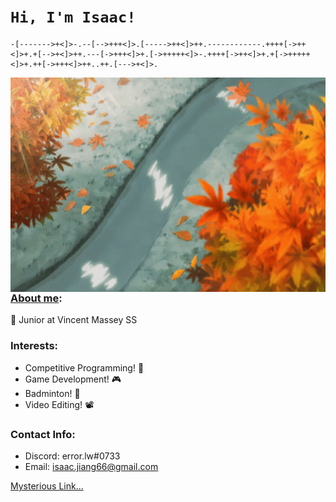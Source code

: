 # __```Hi, I'm Isaac!```__
```brainfuck
-[------->+<]>-.--[-->+++<]>.[----->++<]>++.------------.++++[->++<]>+.+[-->+<]>++.---[->+++<]>+.[->+++++<]>-.++++[->++<]>+.+[->+++++<]>+.++[->+++<]>++..++.[--->+<]>.
```

<img align="right" width="550" height="343" src="anime-leaves.gif">

### [About me](https://github.com/IsaacJ60): 

🔭 Junior at Vincent Massey SS

### Interests:
- Competitive Programming! 🐍
- Game Development! 🎮
- Badminton! 🏸
- Video Editing! 📽️

### Contact Info:
- Discord: error.lw#0733
- Email: isaac.jiang66@gmail.com


[Mysterious Link...](https://dmoj.ca/user/IsaacJ60)

<!---
IsaacJ60/IsaacJ60 is a ✨ special ✨ repository because its `README.md` (this file) appears on your GitHub profile.
You can click the Preview link to take a look at your changes.
--->

